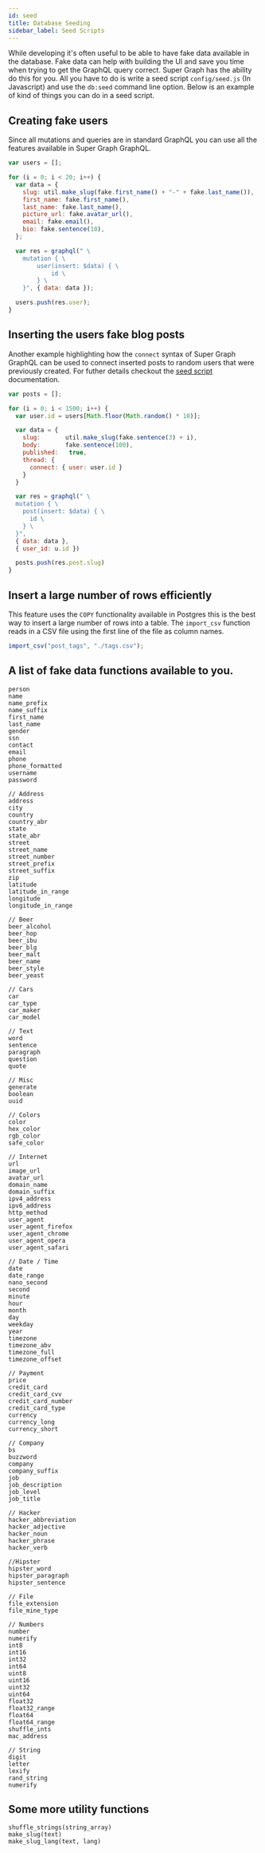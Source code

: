```yaml
---
id: seed
title: Database Seeding
sidebar_label: Seed Scripts
---
```


While developing it's often useful to be able to have fake data available in the database. Fake data can help with building the UI and save you time when trying to get the GraphQL query correct. Super Graph has the ability do this for you. All you have to do is write a seed script `config/seed.js` (In Javascript) and use the `db:seed` command line option. Below is an example of kind of things you can do in a seed script.

## Creating fake users

Since all mutations and queries are in standard GraphQL you can use all the features available in Super Graph GraphQL.

```javascript
var users = [];

for (i = 0; i < 20; i++) {
  var data = {
    slug: util.make_slug(fake.first_name() + "-" + fake.last_name()),
    first_name: fake.first_name(),
    last_name: fake.last_name(),
    picture_url: fake.avatar_url(),
    email: fake.email(),
    bio: fake.sentence(10),
  };

  var res = graphql(" \
	mutation { \
		user(insert: $data) { \
			id \
		} \
	}", { data: data });

  users.push(res.user);
}
```

## Inserting the users fake blog posts

Another example highlighting how the `connect` syntax of Super Graph GraphQL can be used to connect inserted posts
to random users that were previously created. For futher details checkout the [seed script](/seed) documentation.

```javascript
var posts = [];

for (i = 0; i < 1500; i++) {
  var user.id = users[Math.floor(Math.random() * 10)];

  var data = {
    slug:       util.make_slug(fake.sentence(3) + i),
    body:       fake.sentence(100),
    published:   true,
    thread: {
      connect: { user: user.id }
    }
  }

  var res = graphql(" \
  mutation { \
    post(insert: $data) { \
      id \
    } \
  }",
  { data: data },
  { user_id: u.id })

  posts.push(res.post.slug)
}
```

## Insert a large number of rows efficiently

This feature uses the `COPY` functionality available in Postgres this is the best way to
insert a large number of rows into a table. The `import_csv` function reads in a CSV file using the first
line of the file as column names.

```javascript
import_csv("post_tags", "./tags.csv");
```

## A list of fake data functions available to you.

```
person
name
name_prefix
name_suffix
first_name
last_name
gender
ssn
contact
email
phone
phone_formatted
username
password

// Address
address
city
country
country_abr
state
state_abr
street
street_name
street_number
street_prefix
street_suffix
zip
latitude
latitude_in_range
longitude
longitude_in_range

// Beer
beer_alcohol
beer_hop
beer_ibu
beer_blg
beer_malt
beer_name
beer_style
beer_yeast

// Cars
car
car_type
car_maker
car_model

// Text
word
sentence
paragraph
question
quote

// Misc
generate
boolean
uuid

// Colors
color
hex_color
rgb_color
safe_color

// Internet
url
image_url
avatar_url
domain_name
domain_suffix
ipv4_address
ipv6_address
http_method
user_agent
user_agent_firefox
user_agent_chrome
user_agent_opera
user_agent_safari

// Date / Time
date
date_range
nano_second
second
minute
hour
month
day
weekday
year
timezone
timezone_abv
timezone_full
timezone_offset

// Payment
price
credit_card
credit_card_cvv
credit_card_number
credit_card_type
currency
currency_long
currency_short

// Company
bs
buzzword
company
company_suffix
job
job_description
job_level
job_title

// Hacker
hacker_abbreviation
hacker_adjective
hacker_noun
hacker_phrase
hacker_verb

//Hipster
hipster_word
hipster_paragraph
hipster_sentence

// File
file_extension
file_mine_type

// Numbers
number
numerify
int8
int16
int32
int64
uint8
uint16
uint32
uint64
float32
float32_range
float64
float64_range
shuffle_ints
mac_address

// String
digit
letter
lexify
rand_string
numerify
```

## Some more utility functions

```
shuffle_strings(string_array)
make_slug(text)
make_slug_lang(text, lang)
```
